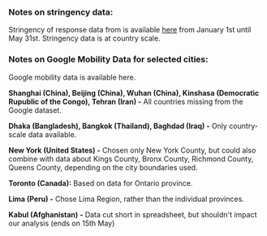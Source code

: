 ### Notes on stringency data:
Stringency of response data from is available [here](https://github.com/fcorowe/covid_energy/blob/master/data/stringency_uncities.xlsx) from January 1st until May 31st. Stringency data is at country scale.

### Notes on Google Mobility Data for selected cities:
Google mobility data is available here.

**Shanghai (China), Beijing (China), Wuhan (China), Kinshasa (Democratic Rupublic of the Congo), Tehran (Iran) -**
All countries missing from the Google dataset. 

**Dhaka (Bangladesh), Bangkok (Thailand), Baghdad (Iraq) -**
Only country-scale data available.

**New York (United States) -**
Chosen only New York County, but could also combine with data about Kings County, Bronx County, Richmond County, Queens County, depending on the city boundaries used.

**Toronto (Canada):**
Based on data for Ontario province.

**Lima (Peru) -**
Chose Lima Region, rather than the individual provinces.

**Kabul (Afghanistan) -**
Data cut short in spreadsheet, but shouldn't impact our analysis (ends on 15th May)
